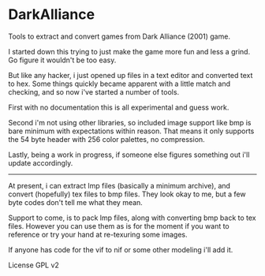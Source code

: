 # DarkAlliance
Tools to extract and convert games from Dark Alliance (2001) game.


I started down this trying to just make the game more fun and less a grind. Go figure it wouldn't be too easy.

But like any hacker, i just opened up files in a text editor and converted text to hex. Some things quickly became apparent with a little match and checking, and so now i've started a number of tools.

First with no documentation this is all experimental and guess work.

Second i'm not using other libraries, so included image support like bmp is bare minimum with expectations within reason. That means it only supports the 54 byte header with 256 color palettes, no compression.

Lastly, being a work in progress, if someone else figures something out i'll update accordingly.

----

At present, i can extract lmp files (basically a minimum archive), and convert (hopefully) tex files to bmp files. They look okay to me, but a few byte codes don't tell me what they mean.

Support to come, is to pack lmp files, along with converting bmp back to tex files. However you can use them as is for the moment if you want to reference or try your hand at re-texuring some images.

If anyone has code for the vif to nif or some other modeling i'll add it.


License GPL v2

